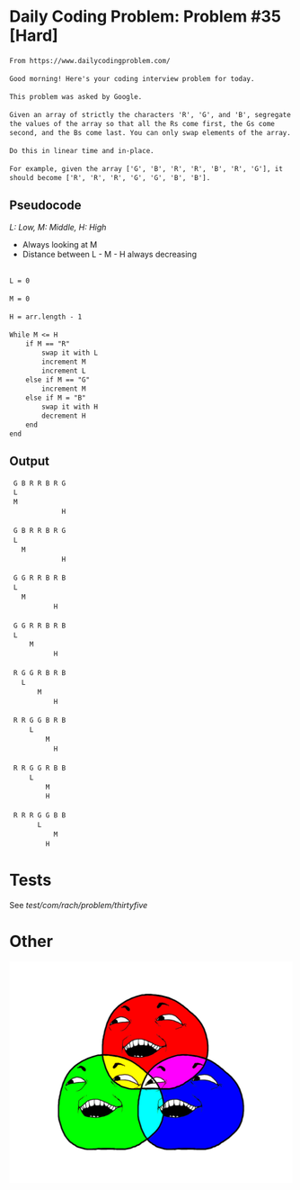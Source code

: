 # Daily Coding Problem: Problem #35 [Hard]

````
From https://www.dailycodingproblem.com/

Good morning! Here's your coding interview problem for today.

This problem was asked by Google.

Given an array of strictly the characters 'R', 'G', and 'B', segregate the values of the array so that all the Rs come first, the Gs come second, and the Bs come last. You can only swap elements of the array.

Do this in linear time and in-place.

For example, given the array ['G', 'B', 'R', 'R', 'B', 'R', 'G'], it should become ['R', 'R', 'R', 'G', 'G', 'B', 'B'].
````

## Pseudocode

*L: Low, M: Middle, H: High*

* Always looking at M
* Distance between L - M - H always decreasing

````

L = 0

M = 0

H = arr.length - 1

While M <= H
    if M == "R"
        swap it with L
        increment M
        increment L
    else if M == "G"
        increment M
    else if M = "B"
        swap it with H
        decrement H
    end
end

````


## Output



````dtd
 G B R R B R G
 L            
 M            
             H

 G B R R B R G
 L            
   M          
             H

 G G R R B R B
 L            
   M          
           H  

 G G R R B R B
 L            
     M        
           H  

 R G G R B R B
   L          
       M      
           H  

 R R G G B R B
     L        
         M    
           H  

 R R G G R B B
     L        
         M    
         H    

 R R R G G B B
       L      
           M  
         H    

````

# Tests

See *test/com/rach/problem/thirtyfive*

# Other

![RGB LOL YO](rgblol.jpg)

